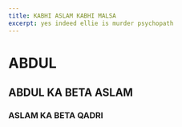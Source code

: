 ```yaml
---
title: KABHI ASLAM KABHI MALSA
excerpt: yes indeed ellie is murder psychopath
---
```

# ABDUL 

## ABDUL KA BETA ASLAM

### ASLAM KA BETA QADRI
